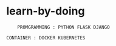 # learn-by-doing


`    PROMGRAMMING : PYTHON
                    FLASK
                    DJANGO`
                    
`CONTAINER : DOCKER
             KUBERNETES`
